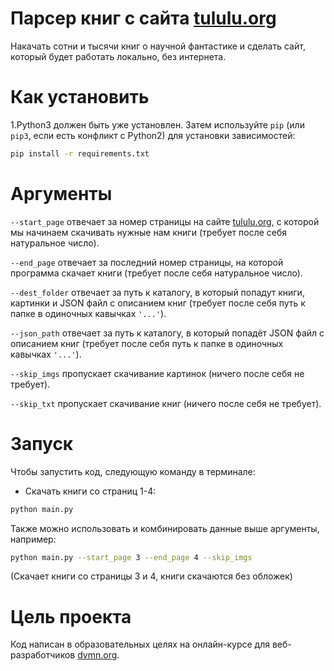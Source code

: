 # Парсер книг с сайта [tululu.org](https://tululu.org)
Накачать сотни и тысячи книг о научной фантастике и сделать сайт,
который будет работать локально, без интернета.

# Как установить
1.Python3 должен быть уже установлен. Затем используйте `pip` (или `pip3`, если 
есть конфликт с Python2) для установки зависимостей:
```sh
pip install -r requirements.txt
```

# Аргументы
`--start_page` отвечает за номер страницы на сайте [tululu.org](https://tululu.org/l55/),
с которой мы начинаем скачивать нужные нам книги (требует после себя натуральное число).

`--end_page` отвечает за последний номер страницы, на которой программа скачает книги 
(требует после себя натуральное число).

`--dest_folder` отвечает за путь к каталогу, в который попадут книги, картинки и JSON
файл с описанием книг (требует после себя путь к папке в одиночных кавычках `'...'`).

`--json_path` отвечает за путь к каталогу, в который попадёт JSON файл с описанием книг
(требует после себя путь к папке в одиночных кавычках `'...'`).

`--skip_imgs` пропускает скачивание картинок (ничего после себя не требует).

`--skip_txt` пропускает скачивание книг (ничего после себя не требует).


# Запуск
Чтобы запустить код, следующую команду в терминале:  
- Скачать книги со страниц 1-4:
```sh
python main.py
```
Также можно использовать и комбинировать данные выше аргументы, например:
```sh
python main.py --start_page 3 --end_page 4 --skip_imgs
```
(Скачает книги со страницы 3 и 4, книги скачаются без обложек)

# Цель проекта
Код написан в образовательных целях на онлайн-курсе для веб-разработчиков
[dvmn.org](https://dvmn.org).
 

